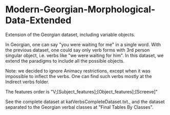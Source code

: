 # Modern-Georgian-Morphological-Data-Extended

Extension of the Georgian dataset, including variable objects.

In Georgian, one can say "you were waiting for me" in a single word. With the previous dataset, one could say only verb forms with 3rd person singular object, i.e. verbs like "we were waiting for him". In this dataset, we extend the paradigms to include all the possible objects.

Note: we decided to ignore Animacy restrictions, except when it was impossible to inflect the verbs. One can find such verbs mostly at the Indirect verbs folder. 

The features order is
"V;[Subject_features];[Object_features];[Screeve]"

See the complete dataset at katVerbsCompleteDataset.txt., and the dataset separated to the Georgian verbal classes at "Final Tables By Classes".